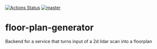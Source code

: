 [![Actions Status](https://github.com/tsteffek/floor-plan-generator/workflows/Tests/badge.svg)](https://github.com/tsteffek/floor-plan-generator/actions)
[![master](https://codecov.io/gh/tsteffek/floor-plan-generator/branch/master/graph/badge.svg?token=i6LwRB7f1F)](https://codecov.io/gh/tsteffek/floor-plan-generator)


# floor-plan-generator
Backend for a service that turns input of a 2d lidar scan into a floorplan
